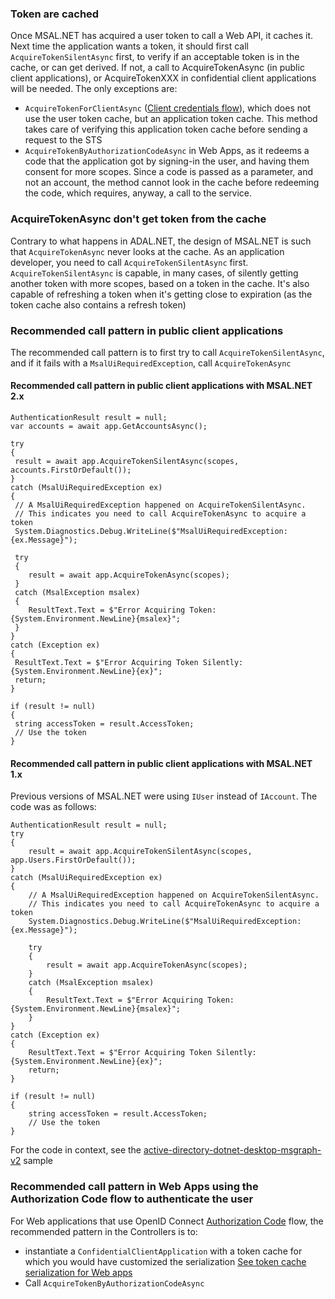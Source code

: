 ### Token are cached

Once MSAL.NET has acquired a user token to call  a Web API, it caches it. Next time the application wants a token, it should first call ``AcquireTokenSilentAsync`` first, to verify if an acceptable token is in the cache, or can get derived. If not, a call to AcquireTokenAsync (in public client applications), or AcquireTokenXXX in confidential client applications will be needed. The only exceptions are:

- `AcquireTokenForClientAsync` ([Client credentials flow](Client-credential-flows)), which does not use the user token cache, but an application token cache. This method takes care of verifying this application token cache before sending a request to the STS
- `AcquireTokenByAuthorizationCodeAsync` in Web Apps, as it redeems a code that the application got by signing-in the user, and having them consent for more scopes. Since a code is passed as a parameter, and not an account, the method cannot look in the cache before redeeming the code, which requires, anyway, a call to the service.

### AcquireTokenAsync don't get token from the cache

Contrary to what happens in ADAL.NET, the design of MSAL.NET is such that ``AcquireTokenAsync`` never looks at the cache. As an application developer, you need to call ``AcquireTokenSilentAsync`` first. ``AcquireTokenSilentAsync`` is capable, in many cases, of silently getting another token with more scopes, based on a token in the cache. It's also capable of refreshing a token when it's getting close to expiration (as the token cache also contains a refresh token)

### Recommended call pattern in public client applications

The recommended call pattern is to first try to call ``AcquireTokenSilentAsync``, and if it fails with a ``MsalUiRequiredException``, call ``AcquireTokenAsync``

#### Recommended call pattern in public client applications with MSAL.NET 2.x

```CSharp
AuthenticationResult result = null;
var accounts = await app.GetAccountsAsync();

try
{
 result = await app.AcquireTokenSilentAsync(scopes, accounts.FirstOrDefault());
}
catch (MsalUiRequiredException ex)
{
 // A MsalUiRequiredException happened on AcquireTokenSilentAsync.
 // This indicates you need to call AcquireTokenAsync to acquire a token
 System.Diagnostics.Debug.WriteLine($"MsalUiRequiredException: {ex.Message}");

 try
 {
    result = await app.AcquireTokenAsync(scopes);
 }
 catch (MsalException msalex)
 {
    ResultText.Text = $"Error Acquiring Token:{System.Environment.NewLine}{msalex}";
 }
}
catch (Exception ex)
{
 ResultText.Text = $"Error Acquiring Token Silently:{System.Environment.NewLine}{ex}";
 return;
}

if (result != null)
{
 string accessToken = result.AccessToken;
 // Use the token
}
```

#### Recommended call pattern in public client applications with  MSAL.NET 1.x

Previous versions of MSAL.NET were using `IUser` instead of `IAccount`. The code was as follows:

```CSharp
AuthenticationResult result = null;
try
{
    result = await app.AcquireTokenSilentAsync(scopes, app.Users.FirstOrDefault());
}
catch (MsalUiRequiredException ex)
{
    // A MsalUiRequiredException happened on AcquireTokenSilentAsync.
    // This indicates you need to call AcquireTokenAsync to acquire a token
    System.Diagnostics.Debug.WriteLine($"MsalUiRequiredException: {ex.Message}");

    try
    {
        result = await app.AcquireTokenAsync(scopes);
    }
    catch (MsalException msalex)
    {
        ResultText.Text = $"Error Acquiring Token:{System.Environment.NewLine}{msalex}";
    }
}
catch (Exception ex)
{
    ResultText.Text = $"Error Acquiring Token Silently:{System.Environment.NewLine}{ex}";
    return;
}

if (result != null)
{
    string accessToken = result.AccessToken;
    // Use the token
}

```

For the code in context, see the [active-directory-dotnet-desktop-msgraph-v2](https://github.com/Azure-Samples/active-directory-dotnet-desktop-msgraph-v2/blob/master/active-directory-wpf-msgraph-v2/MainWindow.xaml.cs#L45-L67) sample

### Recommended call pattern in Web Apps using the Authorization Code flow to authenticate the user

For Web applications that use OpenID Connect [Authorization Code](https://github.com/AzureAD/microsoft-authentication-library-for-dotnet/wiki/Acquiring-tokens-with-authorization-codes-on-web-apps) flow, the recommended pattern in the Controllers is to:

- instantiate a `ConfidentialClientApplication` with a token cache for which you would have customized the serialization [See token cache serialization for Web apps](https://github.com/AzureAD/microsoft-authentication-library-for-dotnet/wiki/token-cache-serialization#token-cache-for-a-web-app-confidential-client-application)
- Call `AcquireTokenByAuthorizationCodeAsync`